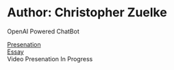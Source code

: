 # Author: Christopher Zuelke
OpenAI Powered ChatBot

[Presenation](https://github.com/ChrisZuelke/Chatbot/blob/master/Building%20an%20AI%20Chatbot%20PowerPoint.pdf) \
[Essay](https://github.com/ChrisZuelke/Chatbot/blob/master/Building%20an%20AI%20chatbot.pdf) \
Video Presenation In Progress
